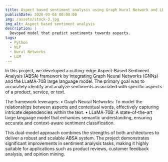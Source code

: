 ```yaml
---
title: Aspect based sentiment analysis using Graph Nural Network and LLama70b
publishDate: 2020-03-04 00:00:00
img: /assets/stock-3.jpg
img_alt: Aspect based sentiment analysis
description: |
  Devoped model that predict sentiments towards aspects.
tags:
  - Python
  - NLP
  - Nural Networks
  - LLM
---
```


In this project, we developed a cutting-edge Aspect-Based Sentiment Analysis (ABSA) framework by integrating Graph Neural Networks (GNNs) and the LLaMA-70B large language model. The primary goal was to accurately identify and analyze sentiments associated with specific aspects of a product, service, or text.

The framework leverages:
	•	Graph Neural Networks: To model the relationships between aspects and contextual words, effectively capturing intricate dependencies within the text.
	•	LLaMA-70B: A state-of-the-art large language model that enhances semantic understanding, ensuring accurate and context-aware sentiment classification.

This dual-model approach combines the strengths of both architectures to deliver a robust and scalable ABSA system. The project demonstrates significant improvements in sentiment analysis tasks, making it highly suitable for applications such as product reviews, customer feedback analysis, and opinion mining.
